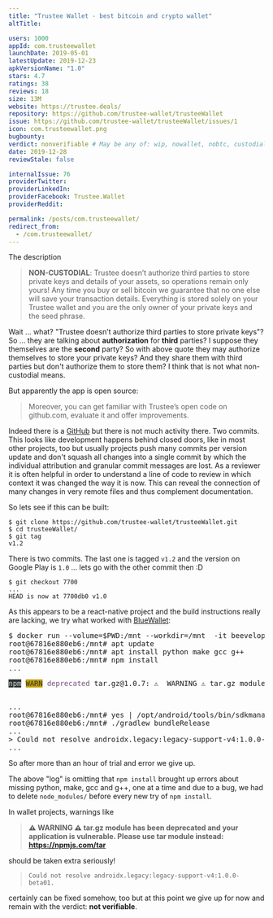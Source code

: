 ```yaml
---
title: "Trustee Wallet - best bitcoin and crypto wallet"
altTitle: 

users: 1000
appId: com.trusteewallet
launchDate: 2019-05-01
latestUpdate: 2019-12-23
apkVersionName: "1.0"
stars: 4.7
ratings: 38
reviews: 18
size: 13M
website: https://trustee.deals/
repository: https://github.com/trustee-wallet/trusteeWallet
issue: https://github.com/trustee-wallet/trusteeWallet/issues/1
icon: com.trusteewallet.png
bugbounty: 
verdict: nonverifiable # May be any of: wip, nowallet, nobtc, custodial, nosource, nonverifiable, verifiable, bounty
date: 2019-12-28
reviewStale: false

internalIssue: 76
providerTwitter: 
providerLinkedIn: 
providerFacebook: Trustee.Wallet
providerReddit: 

permalink: /posts/com.trusteewallet/
redirect_from:
  - /com.trusteewallet/
---
```



The description

> **NON-CUSTODIAL**: Trustee doesn’t authorize third parties to store private
  keys and details of your assets, so operations remain only yours!
  Any time you buy or sell bitcoin we guarantee that no one else will save your
  transaction details. Everything is stored solely on your Trustee wallet and
  you are the only owner of your private keys and the seed phrase.

Wait ... what? "Trustee doesn’t authorize third parties to store private keys"?
So ... they are talking about **authorization** for **third** parties? I suppose
they themselves are the **second** party? So with above quote they may authorize
themselves to store your private keys? And they share them with third parties
but don't authorize them to store them? I think that is not what non-custodial
means.

But apparently the app is open source:

> Moreover, you can get familiar with Trustee’s open code on github.com,
  evaluate it and offer improvements.

Indeed there is a [GitHub](https://github.com/trustee-wallet/trusteeWallet) but
there is not much activity there. Two commits. This looks like development
happens behind closed doors, like in most other projects, too but usually
projects push many commits per version update and don't squash all changes into
a single commit by which the individual attribution and granular commit messages
are lost. As a reviewer it is often helpful in order to understand a line of code
to review in which context it was changed the way it is now. This can reveal the
connection of many changes in very remote files and thus complement documentation.

So lets see if this can be built:

```
$ git clone https://github.com/trustee-wallet/trusteeWallet.git
$ cd trusteeWallet/
$ git tag
v1.2
```

There is two commits. The last one is tagged `v1.2` and the version on Google
Play is `1.0` ... lets go with the other commit then :D

```
$ git checkout 7700
...
HEAD is now at 7700db0 v1.0
```

As this appears to be a react-native project and the build instructions really
are lacking, we try what worked with [BlueWallet](/bluewallet/):

<div class="language-plaintext highlighter-rouge">
<div class="highlight">
<pre class="highlight">
$ docker run --volume=$PWD:/mnt --workdir=/mnt  -it beevelop/cordova bash
root@67816e880eb6:/mnt# apt update
root@67816e880eb6:/mnt# apt install python make gcc g++
root@67816e880eb6:/mnt# npm install
...
<pre><span style="background-color:#2E3436"><font color="#D3D7CF">npm</font></span> <span style="background-color:#C4A000"><font color="#2E3436">WARN</font></span> <font color="#75507B">deprecated</font> tar.gz@1.0.7: ⚠️  WARNING ⚠️ tar.gz module has been deprecated and your application is vulnerable. Please use tar module instead: https://npmjs.com/tar
</pre>
...
root@67816e880eb6:/mnt# yes | /opt/android/tools/bin/sdkmanager "build-tools;28.0.3"
root@67816e880eb6:/mnt# ./gradlew bundleRelease
...
> Could not resolve androidx.legacy:legacy-support-v4:1.0.0-beta01.
...
</pre>
</div>
</div>

So after more than an hour of trial and error we give up.

The above "log" is omitting that `npm install` brought up errors about missing 
python, make, gcc and g++, one at a time and due to a bug, we had to delete
`node_modules/` before every new try of `npm install`.

In wallet projects, warnings like

> **⚠️  WARNING ⚠️ tar.gz module has been
deprecated and your application is vulnerable. Please use tar module instead:
https://npmjs.com/tar**

should be taken extra seriously!

> `Could not resolve androidx.legacy:legacy-support-v4:1.0.0-beta01.`

certainly can be fixed somehow, too but at this point we give up for now and
remain with the verdict: **not verifiable**.
